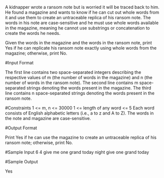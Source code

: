 A kidnapper wrote a ransom note but is worried it will be traced back to him. He found a magazine and wants to know if he can cut out whole words from it and use them to create an untraceable replica of his ransom note. The words in his note are case-sensitive and he must use whole words available in the magazine, meaning he cannot use substrings or concatenation to create the words he needs.

Given the words in the magazine and the words in the ransom note, print Yes if he can replicate his ransom note exactly using whole words from the magazine; otherwise, print No.

#Input Format

The first line contains two space-separated integers describing the respective values of m (the number of words in the magazine) and n (the number of words in the ransom note).
The second line contains m space-separated strings denoting the words present in the magazine.
The third line contains n space-separated strings denoting the words present in the ransom note.

#Constraints
1 <= m, n <= 30000
1 <= length of any word <= 5
Each word consists of English alphabetic letters (i.e., a to z and A to Z).
The words in the note and magazine are case-sensitive.

#Output Format

Print Yes if he can use the magazine to create an untraceable replica of his ransom note; otherwise, print No.

#Sample Input
6 4
give me one grand today night
give one grand today

#Sample Output

Yes

